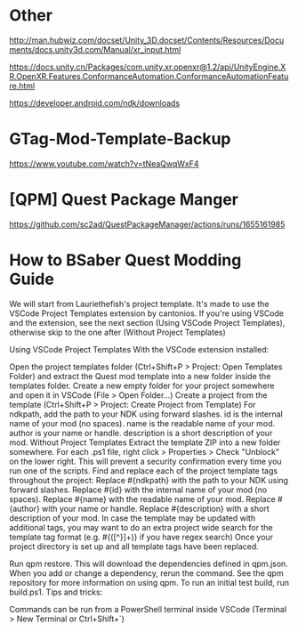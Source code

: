 # Other
http://man.hubwiz.com/docset/Unity_3D.docset/Contents/Resources/Documents/docs.unity3d.com/Manual/xr_input.html

https://docs.unity.cn/Packages/com.unity.xr.openxr@1.2/api/UnityEngine.XR.OpenXR.Features.ConformanceAutomation.ConformanceAutomationFeature.html

https://developer.android.com/ndk/downloads

# GTag-Mod-Template-Backup
https://www.youtube.com/watch?v=tNeaQwqWxF4
# [QPM] Quest Package Manger
https://github.com/sc2ad/QuestPackageManager/actions/runs/1655161985
# How to BSaber Quest Modding Guide

We will start from Lauriethefish's project template. It's made to use the VSCode Project Templates extension by cantonios. If you're using VSCode and the extension, see the next section (Using VSCode Project Templates), otherwise skip to the one after (Without Project Templates)

Using VSCode Project Templates
With the VSCode extension installed:

Open the project templates folder (Ctrl+Shift+P > Project: Open Templates Folder) and extract the Quest mod template into a new folder inside the templates folder.
Create a new empty folder for your project somewhere and open it in VSCode (File > Open Folder...)
Create a project from the template (Ctrl+Shift+P > Project: Create Project from Template)
For ndkpath, add the path to your NDK using forward slashes.
id is the internal name of your mod (no spaces).
name is the readable name of your mod.
author is your name or handle.
description is a short description of your mod.
Without Project Templates
Extract the template ZIP into a new folder somewhere.
For each .ps1 file, right click > Properties > Check "Unblock" on the lower right. This will prevent a security confirmation every time you run one of the scripts.
Find and replace each of the project template tags throughout the project:
Replace #{ndkpath} with the path to your NDK using forward slashes.
Replace #{id} with the internal name of your mod (no spaces).
Replace #{name} with the readable name of your mod.
Replace #{author} with your name or handle.
Replace #{description} with a short description of your mod.
In case the template may be updated with additional tags, you may want to do an extra project wide search for the template tag format (e.g. #\{([^}]+)\} if you have regex search)
Once your project directory is set up and all template tags have been replaced.

Run qpm restore. This will download the dependencies defined in qpm.json. When you add or change a dependency, rerun the command. See the qpm repository for more information on using qpm.
To run an initial test build, run build.ps1.
Tips and tricks:

Commands can be run from a PowerShell terminal inside VSCode (Terminal > New Terminal or Ctrl+Shift+`)
